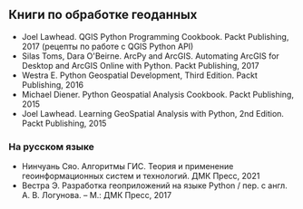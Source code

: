 ## Книги по обработке геоданных

- Joel Lawhead. QGIS Python Programming Cookbook. Packt Publishing, 2017 (рецепты по работе с QGIS Python API)
- Silas Toms, Dara O'Beirne. ArcPy and ArcGIS. Automating ArcGIS for Desktop and ArcGIS Online with Python. Packt Publishing, 2017
- Westra E. Python Geospatial Development, Third Edition. Packt Publishing, 2016
- Michael Diener. Python Geospatial Analysis Cookbook. Packt Publishing, 2015
- Joel Lawhead. Learning GeoSpatial Analysis with Python, 2nd Edition. Packt Publishing, 2015


### На русском языке 

- Нинчуань Сяо. Алгоритмы ГИС. Теория и применение геоинформационных систем и технологий. ДМК Пресс, 2021
- Вестра Э. Разработка геоприложений на языке Python / пер. с англ. А. В. Логунова. – М.: ДМК Пресс, 2017
